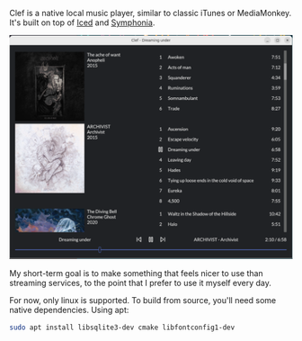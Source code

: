 Clef is a native local music player, similar to classic iTunes or MediaMonkey. It's built on top of [Iced](https://github.com/iced-rs/iced) and [Symphonia](https://github.com/pdeljanov/Symphonia).

![music player screenshot](./screenshot.png)

My short-term goal is to make something that feels nicer to use than streaming services, to the point that I prefer to use it myself every day.

For now, only linux is supported. To build from source, you'll need some native dependencies. Using apt:

``` sh
sudo apt install libsqlite3-dev cmake libfontconfig1-dev
```

